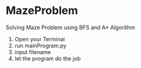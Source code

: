 # MazeProblem
Solving Maze Problem using BFS and A* Algorithm

1. Open your Terminal
2. run mainProgram.py
3. input filename
4. let the program do the job
